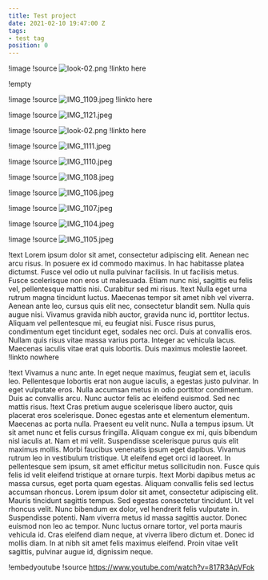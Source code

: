 ```yaml
---
title: Test project
date: 2021-02-10 19:47:00 Z
tags:
- test tag
position: 0
---
```


!image
!source ![look-02.png](/uploads/look-02.png)
!linkto here

!empty

!image
!source ![IMG_1109.jpeg](/uploads/IMG_1109.jpeg)
!linkto here

!image
!source ![IMG_1121.jpeg](/uploads/IMG_1121.jpeg)

!image
!source ![look-02.png](/uploads/look-02.png)
!linkto here

!image
!source ![IMG_1111.jpeg](/uploads/IMG_1111.jpeg)

!image
!source ![IMG_1110.jpeg](/uploads/IMG_1110.jpeg)

!image
!source ![IMG_1108.jpeg](/uploads/IMG_1108.jpeg)

!image
!source ![IMG_1106.jpeg](/uploads/IMG_1106.jpeg)

!image
!source ![IMG_1107.jpeg](/uploads/IMG_1107.jpeg)

!image
!source ![IMG_1104.jpeg](/uploads/IMG_1104.jpeg)

!image
!source ![IMG_1105.jpeg](/uploads/IMG_1105.jpeg)

!text Lorem ipsum dolor sit amet, consectetur adipiscing elit. Aenean nec arcu risus. In posuere ex id commodo maximus. In hac habitasse platea dictumst. Fusce vel odio ut nulla pulvinar facilisis. In ut facilisis metus. Fusce scelerisque non eros ut malesuada. Etiam nunc nisi, sagittis eu felis vel, pellentesque mattis nisi. Curabitur sed mi risus.
!text Nulla eget urna rutrum magna tincidunt luctus. Maecenas tempor sit amet nibh vel viverra. Aenean ante leo, cursus quis elit nec, consectetur blandit sem. Nulla quis augue nisi. Vivamus gravida nibh auctor, gravida nunc id, porttitor lectus. Aliquam vel pellentesque mi, eu feugiat nisi. Fusce risus purus, condimentum eget tincidunt eget, sodales nec orci. Duis at convallis eros. Nullam quis risus vitae massa varius porta. Integer ac vehicula lacus. Maecenas iaculis vitae erat quis lobortis. Duis maximus molestie laoreet.
!linkto nowhere

!text Vivamus a nunc ante. In eget neque maximus, feugiat sem et, iaculis leo. Pellentesque lobortis erat non augue iaculis, a egestas justo pulvinar. In eget vulputate eros. Nulla accumsan metus in odio porttitor condimentum. Duis ac convallis arcu. Nunc auctor felis ac eleifend euismod. Sed nec mattis risus.
!text Cras pretium augue scelerisque libero auctor, quis placerat eros scelerisque. Donec egestas ante et elementum elementum. Maecenas ac porta nulla. Praesent eu velit nunc. Nulla a tempus ipsum. Ut sit amet nunc et felis cursus fringilla. Aliquam congue ex mi, quis bibendum nisl iaculis at. Nam et mi velit. Suspendisse scelerisque purus quis elit maximus mollis. Morbi faucibus venenatis ipsum eget dapibus. Vivamus rutrum leo in vestibulum tristique. Ut eleifend eget orci id laoreet. In pellentesque sem ipsum, sit amet efficitur metus sollicitudin non. Fusce quis felis id velit eleifend tristique at ornare turpis.
!text Morbi dapibus metus ac massa cursus, eget porta quam egestas. Aliquam convallis felis sed lectus accumsan rhoncus. Lorem ipsum dolor sit amet, consectetur adipiscing elit. Mauris tincidunt sagittis tempus. Sed egestas consectetur tincidunt. Ut vel rhoncus velit. Nunc bibendum ex dolor, vel hendrerit felis vulputate in. Suspendisse potenti. Nam viverra metus id massa sagittis auctor. Donec euismod non leo ac tempor. Nunc luctus ornare tortor, vel porta mauris vehicula id. Cras eleifend diam neque, at viverra libero dictum et. Donec id mollis diam. In at nibh sit amet felis maximus eleifend. Proin vitae velit sagittis, pulvinar augue id, dignissim neque.

!embedyoutube
!source https://www.youtube.com/watch?v=817R3ApVFok
